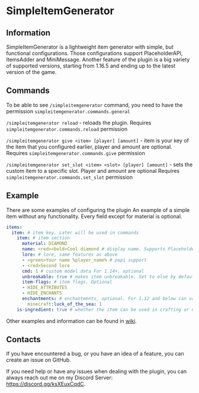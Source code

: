 # SimpleItemGenerator

## Information
SimpleItemGenerator is a lightweight item generator with simple, but functional configurations. Those configurations support PlaceholderAPI, ItemsAdder and MiniMessage. Another feature of the plugin is a big variety of supported versions, starting from 1.16.5 and ending up to the latest version of the game. 

## Commands
To be able to see `/simpleitemgenerator` command, you need to have the permission `simpleitemgenerator.commands.general`

`/simpleitemgenerator reload` - reloads the plugin. Requires `simpleitemgenerator.commands.reload` permission

`/simpleitemgenerator give <item> [player] [amount]` - item is your key of the item that you configured earlier, player and amount are optional.  Requires `simpleitemgenerator.commands.give` permission

`/simpleitemgenerator set_slot <item> <slot> [player] [amount]` - sets the custom item to a specific slot. Player and amount are optional
Requires `simpleitemgenerator.commands.set_slot` permission

## Example
There are some examples of configuring the plugin
An example of a simple item without any functionality. Every field except for material is optional.
```yaml
items:
  item: # item key. Later will be used in commands
    item: # item section
      material: DIAMOND 
      name: <red><bold>Cool diamond # display name. Supports PlaceholderAPI and MiniMessage. Optional
      lore: # lore, same features as above
      - <green>Your name %player_name% # papi support
      - <red>Second lore
      cmd: 1 # custom model data For 1.14+, optional
      unbreakable: true # makes item unbreakable. Set to else by default.
      item-flags: # item flags. Optional
      - HIDE_ATTRIBUTES
      - HIDE_ENCHANTS
      enchantments: # enchantments, optional. For 1.12 and below can vary
        minecraft:luck_of_the_sea: 1
    is-ingredient: true # whether the item can be used in crafting or not. By default, it is false
```

Other examples and information can be found in [wiki](https://github.com/ValeraShimchuck/SimpleItemGenerator/wiki).


## Contacts
If you have encountered a bug, or you have an idea of a feature, you can create an issue on GitHub.

If you need help or have any issues when dealing with the plugin, you can always reach out me on my Discord Server: https://discord.gg/ksXEuxCqdC.
